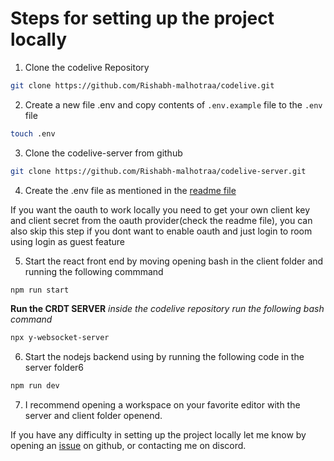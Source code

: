# Steps for setting up the project locally

1. Clone the codelive Repository

```sh
git clone https://github.com/Rishabh-malhotraa/codelive.git
```

2. Create a new file .env and copy contents of `.env.example` file to the `.env` file

```sh
touch .env
```

3. Clone the codelive-server from github
```sh
git clone https://github.com/Rishabh-malhotraa/codelive-server.git
```

4. Create the .env file as mentioned in the [readme file](https://github.com/Rishabh-malhotraa/codelive-server#prerequisites)

If you want the oauth to work locally you need to get your own client key and client secret from the oauth provider(check the readme file), you can also skip this step if you dont want to enable oauth and just login to room using login as guest feature

5. Start the react front end by moving opening bash in the client folder and running the following commmand

``` sh
npm run start
```

**Run the CRDT SERVER**
_inside the codelive repository run the following bash command_
``` sh
npx y-websocket-server
```

6. Start the nodejs backend using by running the following code in the server folder6

``` sh
npm run dev
```

7. I recommend opening a workspace on your favorite editor with the server and client folder openend.

If you have any difficulty in setting up the project locally let me know by opening an [issue](https://github.com/Rishabh-malhotraa/codelive/issues) on github, or contacting me on discord.

